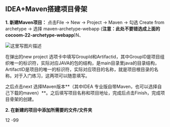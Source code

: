 ## IDEA+Maven搭建项目骨架

**1. 新建Maven项目：**
点击File -> New -> Project -> Maven -> 勾选 Create from archetype -> 选择 maven-archetype-webapp (**注意：此处不要错选成上面的cocoom-22-archetype-webapp**)N、

 ![这里写图片描述](https://img-blog.csdn.net/20180408143032200?watermark/2/text/aHR0cHM6Ly9ibG9nLmNzZG4ubmV0L2toeHU2NjY=/font/5a6L5L2T/fontsize/400/fill/I0JBQkFCMA==/dissolve/70) 

 在弹出的new project 选项卡中填写GroupId和Artifactid，其中GroupID是项目组织唯一的标识符，实际对应JAVA的包的结构，是main目录里java的目录结构，ArtifactID是项目的唯一的标识符，实际对应项目的名称，就是项目根目录的名称。对于入门练习，这两项可以随意填写。 

 之后点击next 选择Maven版本**（其中IDEA 专业版自带Maven，也可以选择自己下载的maven）**。之后填写项目名称和项目地址，完成后点击Finish，完成项目骨架的创建。 

 **2. 在新建的项目中添加所需要的文件/文件夹** 



12
-99
